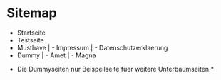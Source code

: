 # Sitemap

- Startseite
- Testseite
- Musthave
| - Impressum
| - Datenschutzerklaerung
- Dummy
| - Amet
| - Magna

* Die Dummyseiten nur Beispeilseite fuer weitere Unterbaumseiten.*


